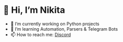 # 👋 Hi, I’m Nikita  
- 🔭 I’m currently working on Python projects  
- 🌱 I’m learning Automation, Parsers & Telegram Bots    
- 📫 How to reach me: [Discord](zubkovich)
